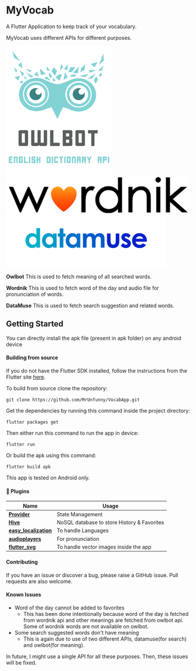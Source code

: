 # MyVocab

A Flutter Application to keep track of your vocabulary.

MyVocab uses different APIs for different purposes.

[<img src="images/owlbot.png"/>](https://owlbot.info/)
<br>
[<img src="images/wordnik.png"/> ](https://developer.wordnik.com/)
<br>
[<img src="images/datamuse-logo-rgb.png"/> ](https://www.datamuse.com/api/)

**Owlbot** This is used to fetch meaning of all searched words.

**Wordnik** This is used to fetch word of the day and audio file for pronunciation of words.

**DataMuse** This is used to fetch search suggestion and related words.

## Getting Started

You can directly install the apk file (present in apk folder) on any android device

#### Building from source

If you do not have the Flutter SDK installed, follow the instructions from the
Flutter site [here](https://flutter.dev/docs/get-started/install).

To build from source clone the repository:

```
git clone https://github.com/MrUnfunny/VocabApp.git
```

Get the dependencies by running this command inside the project directory:

```
flutter packages get
```

Then either run this command to run the app in device:

```
flutter run
```

Or build the apk using this command:

```
flutter build apk
```

This app is tested on Android only.

#### 🔌 Plugins

| Name                                                    | Usage                                               |
| ------------------------------------------------------- | --------------------------------------------------- |
| [**Provider**](https://pub.dev/packages/provider)       | State Management                                    |
| [**Hive**](https://pub.dev/packages/hive)               | NoSQL database to store History & Favorites         |
| [**easy_localization**](https://pub.dev/packages/easy_localization)       | To handle Languages                                |
| [**audioplayers**](https://pub.dev/packages/audioplayers)                 | For pronunciation                    |
| [**flutter_svg**](https://pub.dev/packages/flutter_svg) | To handle vector images inside the app |


#### Contributing

If you have an issue or discover a bug, please raise a GitHub issue. Pull requests are also welcome.

#### Known Issues

* Word of the day cannot be added to favorites
    * This has been done intentionally because word of the day is fetched from wordnik api and other meanings are fetched from owlbot api. Some of wordnik words are not available on owlbot.
* Some search suggested words don't have meaning
    * This is again due to use of two different APIs, datamuse(for search) and owlbot(for meaning). 

In future, I might use a single API for all these purposes. Then, these issues will be fixed.